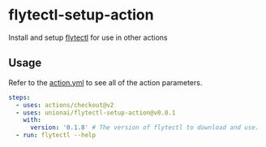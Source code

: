# flytectl-setup-action
Install and setup [flytectl](https://github.com/flyteorg/flytectl) for use in other actions

## Usage

Refer to the [action.yml](https://github.com/unionai/flytectl-setup-action/blob/master/action.yml)
to see all of the action parameters.

```yaml
steps:
  - uses: actions/checkout@v2
  - uses: unionai/flytectl-setup-action@v0.0.1
    with:
      version: '0.1.8' # The version of flytectl to download and use.
  - run: flytectl --help
```

